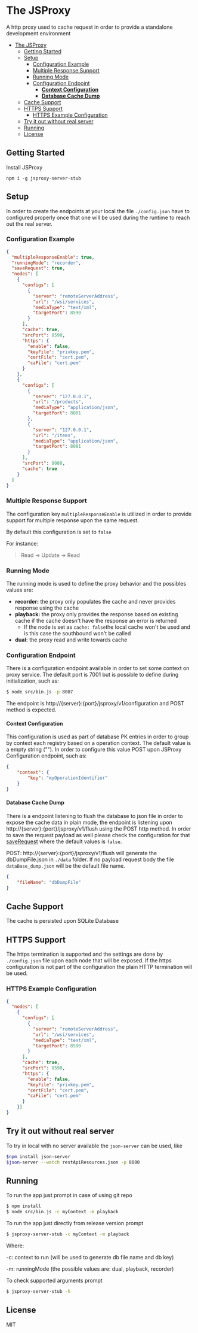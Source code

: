# The JSProxy
A http proxy used to cache request in order to provide a standalone development environment

- [The JSProxy](#the-jsproxy)
  - [Getting Started](#getting-started)
  - [Setup](#setup)
    - [Configuration Example](#configuration-example)
    - [Multiple Response Support](#multiple-response-support)
    - [Running Mode](#running-mode)
    - [Configuration Endpoint](#configuration-endpoint)
      - [**Context Configuration**](#context-configuration)
      - [**Database Cache Dump**](#database-cache-dump)
  - [Cache Support](#cache-support)
  - [HTTPS Support](#https-support)
    - [HTTPS Example Configuration](#https-example-configuration)
  - [Try it out without real server](#try-it-out-without-real-server)
  - [Running](#running)
  - [License](#license)

## Getting Started
Install JSProxy

```
npm i -g jsproxy-server-stub
```

## Setup
In order to create the endpoints at your local the file `./config.json` have to configured properly once that one will be used during the runtime to reach out the real server.

### Configuration Example
<!-- embedme config.json -->
```json
{
  "multipleResponseEnable": true,
  "runningMode": "recorder",
  "saveRequest": true,
  "nodes": [
    {
      "configs": [
        {
          "server": "remoteServerAddress",
          "url": "/wsi/services",
          "mediaType": "text/xml",
          "targetPort": 8590
        }
      ],
      "cache": true,
      "srcPort": 8590,
      "https": {
        "enable": false,
        "keyFile": "privkey.pem",
        "certFile": "cert.pem",
        "caFile": "cert.pem"
      }
    },
    {
      "configs": [
        {
          "server": "127.0.0.1",
          "url": "/products",
          "mediaType": "application/json",
          "targetPort": 8081
        },
        {
          "server": "127.0.0.1",
          "url": "/items",
          "mediaType": "application/json",
          "targetPort": 8081
        }
      ],
      "srcPort": 8080,
      "cache": true
    }
  ]
}
```

### Multiple Response Support
The configuration key `multipleResponseEnable` is utilized in order to provide support for multiple response upon the same request.

By default this configuration is set to `false`

For instance:
 > Read -> Update -> Read

### Running Mode
The running mode is used to define the proxy behavior and the possibles values are:
   - **recorder:** the proxy only populates the cache and never provides response using the cache
   - **playback:** the proxy only provides the response based on existing cache if the cache doesn't have the response an error is returned
     - If the node is set as `cache: false`the local cache won't be used and is this case the southbound won't be called
   - **dual:** the proxy read and write towards cache

### Configuration Endpoint
There is a configuration endpoint available in order to set some context on proxy service. The default port is 7001 but is possible to define during initialization, such as:

```bash
$ node src/bin.js -p 8087
```

The endpoint is http://{server}:{port}/jsproxy/v1/configuration and POST method is expected.

#### **Context Configuration**  
This configuration is used as part of database PK entries in order to group by context each registry based on a operation context. The default value is a empty string ("").  In order to configure this value POST upon JSProxy Configuration endpoint, such as:

```json
{
    "context": {
        "key": "myOperationIdentifier"
    }
}
```

#### **Database Cache Dump** 
There is a endpoint listening to flush the database to json file in order to expose the cache data in plain mode, the endpoint is listening upon http://{server}:{port}/jsproxy/v1/flush using the POST http method. In order to save the request payload as well please check the configuration for that [saveRequest](#configuration-example) where the default values is `false`.

POST: http://{server}:{port}/jsproxy/v1/flush will generate the dbDumpFile.json in `./data` folder. If no payload request body the file `dataBase_dump.json` will be the default file name.

```json
{
    "fileName": "dbDumpFile"
}
```

## Cache Support
The cache is persisted upon SQLite Database

## HTTPS Support
The https termination is supported and the settings are done by `./config.json` file upon each node that will be exposed. If the https configuration is not part of the configuration the plain HTTP termination will be used.

### HTTPS Example Configuration
```json
{
  "nodes": [
    {
      "configs": [
        {
          "server": "remoteServerAddress",
          "url": "/wsi/services",
          "mediaType": "text/xml",
          "targetPort": 8590
        }
      ],
      "cache": true,
      "srcPort": 8590,
      "https": {
        "enable": false,
        "keyFile": "privkey.pem",
        "certFile": "cert.pem",
        "caFile": "cert.pem"
      }
    }]
}
```

## Try it out without real server
To try in local with no server available the `json-server` can be used, like

```bash
$npm install json-server
$json-server --watch restApiResources.json -p 8080
```

## Running
To run the app just prompt in case of using git repo

```bash
$ npm install
$ node src/bin.js -c myContext -m playback
```

To run the app just directly from release version prompt
```bash
$ jsproxy-server-stub -c myContext -m playback
```

Where:

-c: context to run (will be used to generate db file name and db key)

-m: runningMode (the possible values are: dual, playback, recorder)


To check supported arguments prompt

```bash
$ jsproxy-server-stub -h
```

## License

MIT